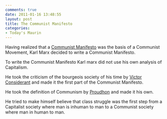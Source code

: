 ```yaml
---
comments: true
date: 2011-01-16 13:48:55
layout: post
title: The Communist Manifesto
categories:
- Today's Maurin
---
```


Having realized
that a [Communist Manifesto](http://en.wikipedia.org/wiki/The_Communist_Manifesto)
was the basis of a Communist Movement,
Karl Marx decided
to write a Communist Manifesto.

To write the Communist Manifesto
Karl marx did not use
his own analysis of Capitalism.

He took the criticism
of the bourgeois society of his time
by [Victor Considerant](http://en.wikipedia.org/wiki/Victor_Prosper_Considerant)
and made it the first part
of the Communist Manifesto.

He took the definition of Communism
by [Proudhon](http://en.wikipedia.org/wiki/Pierre-Joseph_Proudhon)
and made it his own.

He tried to make himself believe
that class struggle was the first step
from a Capitalist society
where man is inhuman to man
to a Communist society
where man in human to man.